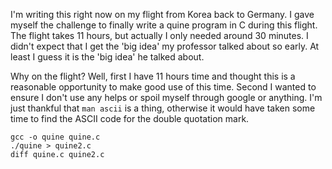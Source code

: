 I'm writing this right now on my flight from Korea back to Germany. I gave myself the challenge to finally write a quine program in C during this flight. The flight takes 11 hours, but actually I only needed around 30 minutes. I didn't expect that I get the 'big idea' my professor talked about so early. At least I guess it is the 'big idea' he talked about.

Why on the flight? Well, first I have 11 hours time and thought this is a reasonable opportunity to make good use of this time. Second I wanted to ensure I don't use any helps or spoil myself through google or anything. I'm just thankful that `man ascii` is a thing, otherwise it would have taken some time to find the ASCII code for the double quotation mark.

```shell
gcc -o quine quine.c
./quine > quine2.c
diff quine.c quine2.c
```
